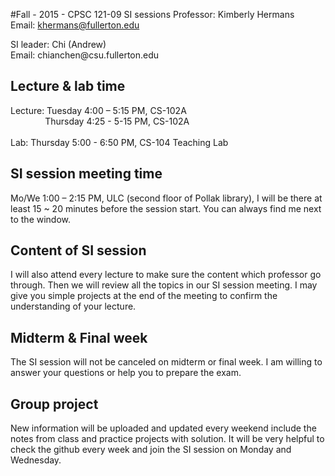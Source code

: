 #Fall - 2015 - CPSC 121-09 SI sessions
Professor: Kimberly Hermans 
<br>Email: khermans@fullerton.edu</br>
<p>SI leader: Chi (Andrew) 
<br>Email: chianchen@csu.fullerton.edu</br></p>


## Lecture & lab time ##
Lecture: Tuesday  4:00 – 5:15 PM, CS-102A
<br>&nbsp;&nbsp;&nbsp;&nbsp;&nbsp;&nbsp;&nbsp;&nbsp;&nbsp;&nbsp;&nbsp;&nbsp;&nbsp;&nbsp;Thursday 4:25 - 5-15 PM, CS-102A </br>
<br>Lab: Thursday 5:00 - 6:50 PM, CS-104 Teaching Lab<br>

## SI session meeting time ##
Mo/We 1:00 – 2:15 PM, ULC (second floor of Pollak library), I will be there at least 15 ~ 20 minutes before the session start. You can always find me next to the window.

## Content of SI session ##
I will also attend every lecture to make sure the content which professor go through. Then we will review all the topics in our SI session meeting. I may give you simple projects at the end of the meeting to confirm the understanding of your lecture. 

## Midterm & Final week ##
The SI session will not be canceled on midterm or final week. I am willing to answer your questions or help you to prepare the exam.

## Group project ##
New information will be uploaded and updated every weekend include the notes from class and practice projects with solution. It will be very helpful to check the github every week and join the SI session on Monday and Wednesday.
